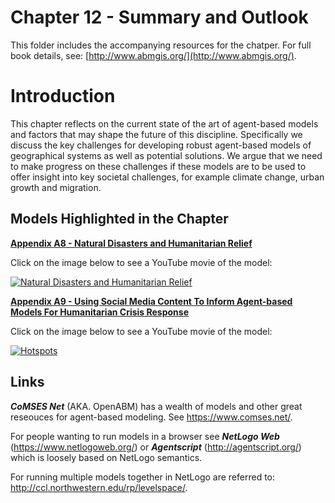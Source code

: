 # Chapter 12 - Summary and Outlook

This folder includes the accompanying resources for the chatper. For full book details, see: [http://www.abmgis.org/](http://www.abmgis.org/).

# Introduction

This chapter reflects on the current state of the art of agent-based models and factors that may shape the future of this discipline. Specifically we discuss the key challenges for developing robust agent-based models of geographical systems as well as potential solutions. We argue that we need to make progress on these challenges if these models are to be used to offer insight into key societal challenges, for example climate change, urban growth and migration. 

## Models Highlighted in the Chapter 

[**Appendix A8 - Natural Disasters and Humanitarian Relief**](../AppendixA/Haiti)

Click on the image below to see a YouTube movie of the model:

[![Natural Disasters and Humanitarian Relief](http://img.youtube.com/vi/BnDpa-FCTug/0.jpg)](http://www.youtube.com/watch?v=BnDpa-FCTug "Natural Disasters and Humanitarian Relief")

[**Appendix A9 - Using Social Media Content To Inform Agent-based Models For Humanitarian Crisis Response**](../AppendixA/Hotspots)


Click on the image below to see a YouTube movie of the model:

[![Hotspots](http://img.youtube.com/vi/7aMpiuJ4Inw/0.jpg)](http://www.youtube.com/watch?v=7aMpiuJ4Inw "Hotspots")

## Links

***CoMSES Net*** (AKA. OpenABM) has a wealth of models and other great reseouces for agent-based modeling. See <https://www.comses.net/>. 

For people wanting to run models in a browser see ***NetLogo Web*** (<https://www.netlogoweb.org/>) or ***Agentscript*** (<http://agentscript.org/>) which is loosely based on NetLogo semantics. 

For running multiple models together in NetLogo are referred to: <http://ccl.northwestern.edu/rp/levelspace/>. 

